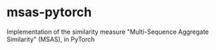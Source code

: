 # msas-pytorch
Implementation of the similarity measure "Multi-Sequence Aggregate Similarity" (MSAS), in PyTorch
